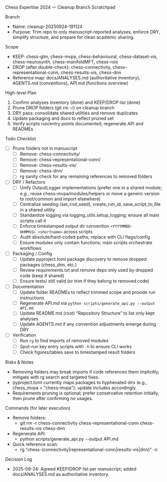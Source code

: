 Chess Expertise 2024 — Cleanup Branch Scratchpad

Branch
- Name: cleanup-20250924-191124
- Purpose: Trim repo to only manuscript-reported analyses, enforce DRY, simplify structure, and prepare for clean academic sharing.

Scope
- KEEP: chess-glm, chess-mvpa, chess-behavioural, chess-dataset-vis, chess-neurosynth, chess-manifoldMFT, chess-rois
- DROP (after double-check): chess-connectivity, chess-representational-conn, chess-results-vis, chess-dnn
- Reference map: docs/ANALYSES.md (authoritative inventory), AGENTS.md (conventions), API.md (functions overview)

High-level Plan
1) Confirm analyses inventory (done) and KEEP/DROP list (done)
2) Prune DROP folders (git rm -r) on cleanup branch
3) DRY pass: consolidate shared utilities and remove duplicates
4) Update packaging and docs to reflect pruned set
5) Verify scripts run/entry points documented; regenerate API and READMEs

Todo Checklist
- [ ] Prune folders not in manuscript
  - [ ] Remove: chess-connectivity/
  - [ ] Remove: chess-representational-conn/
  - [ ] Remove: chess-results-vis/
  - [ ] Remove: chess-dnn/
  - [ ] rg sanity check for any remaining references to removed folders
- [ ] DRY / Refactors
  - [ ] Unify OutputLogger implementations (prefer one in a shared module; e.g., reuse chess-mvpa/modules/helpers or move a generic version to root/common and import elsewhere)
  - [ ] Centralize seeding (set_rnd_seed), create_run_id, save_script_to_file in a shared utility
  - [ ] Standardize logging via logging_utils.setup_logging; ensure all main scripts call it
  - [ ] Enforce timestamped output dir convention `<YYYYMMDD-HHMMSS>_<shortname>` across scripts
  - [ ] Audit absolute/hard-coded paths; replace with CLI flags/config
  - [ ] Ensure modules only contain functions; main scripts orchestrate workflows
- [ ] Packaging / Config
  - [ ] Update pyproject.toml package discovery to remove dropped packages (chess_dnn, etc.)
  - [ ] Review requirements.txt and remove deps only used by dropped code (keep if shared)
  - [ ] Ensure tests/ still valid (or trim if they belong to removed code)
- [ ] Documentation
  - [ ] Update folder READMEs to reflect trimmed scope and provide run instructions
  - [ ] Regenerate API.md via `python scripts/generate_api.py --output API.md`
  - [ ] Update README.md (root) “Repository Structure” to list only kept analyses
  - [ ] Update AGENTS.md if any convention adjustments emerge during DRY
- [ ] Verification
  - [ ] Run `rg` to find imports of removed modules
  - [ ] Spot-run key entry scripts with `-h` to ensure CLI works
  - [ ] Check figures/tables save to timestamped result folders

Risks & Notes
- Removing folders may break imports if code references them implicitly; mitigate with rg search and targeted fixes.
- pyproject.toml currently maps packages to hyphenated dirs (e.g., chess_mvpa = "chess-mvpa"); update includes accordingly.
- Requirements pruning is optional; prefer conservative retention initially, then prune after confirming no usages.

Commands (for later execution)
- Remove folders:
  - git rm -r chess-connectivity chess-representational-conn chess-results-vis chess-dnn
- Regenerate API:
  - python scripts/generate_api.py --output API.md
- Quick reference scan:
  - rg "chess-(connectivity|representational-conn|results-vis|dnn)" -n

Decision Log
- 2025-09-24: Agreed KEEP/DROP list per manuscript; added docs/ANALYSES.md as authoritative inventory.

